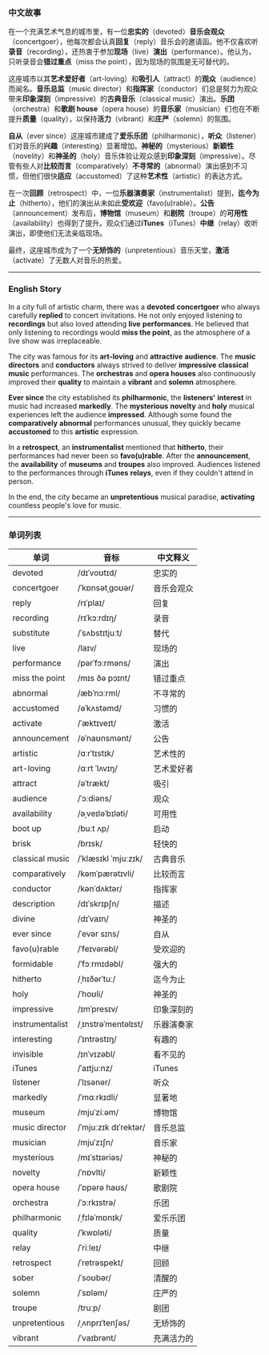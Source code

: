 ### 中文故事
在一个充满艺术气息的城市里，有一位**忠实的**（devoted）**音乐会观众**（concertgoer），他每次都会认真**回复**（reply）音乐会的邀请函。他不仅喜欢听**录音**（recording），还热衷于参加**现场**（live）**演出**（performance）。他认为，只听录音会**错过重点**（miss the point），因为现场的氛围是无可替代的。

这座城市以其**艺术爱好者**（art-loving）和**吸引人**（attract）的**观众**（audience）而闻名。**音乐总监**（music director）和**指挥家**（conductor）们总是努力为观众带来**印象深刻**（impressive）的**古典音乐**（classical music）演出。**乐团**（orchestra）和**歌剧 house**（opera house）的**音乐家**（musician）们也在不断提升**质量**（quality），以保持**活力**（vibrant）和**庄严**（solemn）的氛围。

**自从**（ever since）这座城市建成了**爱乐乐团**（philharmonic），**听众**（listener）们对音乐的**兴趣**（interesting）显著增加。**神秘的**（mysterious）**新颖性**（novelity）和**神圣的**（holy）音乐体验让观众感到**印象深刻**（impressive）。尽管有些人对**比较而言**（comparatively）**不寻常的**（abnormal）演出感到不习惯，但他们很快**适应**（accustomed）了这种**艺术性**（artistic）的表达方式。

在一次**回顾**（retrospect）中，一位**乐器演奏家**（instrumentalist）提到，**迄今为止**（hitherto），他们的演出从未如此**受欢迎**（favo(u)rable）。**公告**（announcement）发布后，**博物馆**（museum）和**剧院**（troupe）的**可用性**（availability）也得到了提升。观众们通过**iTunes**（iTunes）**中继**（relay）收听演出，即使他们无法亲临现场。

最终，这座城市成为了一个**无矫饰的**（unpretentious）音乐天堂，**激活**（activate）了无数人对音乐的热爱。

---

### English Story
In a city full of artistic charm, there was a **devoted** **concertgoer** who always carefully **replied** to concert invitations. He not only enjoyed listening to **recordings** but also loved attending **live** **performances**. He believed that only listening to recordings would **miss the point**, as the atmosphere of a live show was irreplaceable.

The city was famous for its **art-loving** and **attractive** **audience**. The **music directors** and **conductors** always strived to deliver **impressive** **classical music** performances. The **orchestras** and **opera houses** also continuously improved their **quality** to maintain a **vibrant** and **solemn** atmosphere.

**Ever since** the city established its **philharmonic**, the **listeners'** **interest** in music had increased **markedly**. The **mysterious** **novelty** and **holy** musical experiences left the audience **impressed**. Although some found the **comparatively** **abnormal** performances unusual, they quickly became **accustomed** to this **artistic** expression.

In a **retrospect**, an **instrumentalist** mentioned that **hitherto**, their performances had never been so **favo(u)rable**. After the **announcement**, the **availability** of **museums** and **troupes** also improved. Audiences listened to the performances through **iTunes** **relays**, even if they couldn't attend in person.

In the end, the city became an **unpretentious** musical paradise, **activating** countless people's love for music.

---

### 单词列表

| 单词            | 音标                          | 中文释义           |
|-----------------|-------------------------------|--------------------|
| devoted         | /dɪˈvoʊtɪd/                   | 忠实的             |
| concertgoer     | /ˈkɒnsətˌɡoʊər/               | 音乐会观众         |
| reply           | /rɪˈplaɪ/                     | 回复               |
| recording       | /rɪˈkɔːrdɪŋ/                  | 录音               |
| substitute      | /ˈsʌbstɪtjuːt/                | 替代               |
| live            | /laɪv/                        | 现场的             |
| performance     | /pərˈfɔːrməns/                | 演出               |
| miss the point  | /mɪs ðə pɔɪnt/                | 错过重点           |
| abnormal        | /æbˈnɔːrml/                   | 不寻常的           |
| accustomed      | /əˈkʌstəmd/                   | 习惯的             |
| activate        | /ˈæktɪveɪt/                   | 激活               |
| announcement    | /əˈnaʊnsmənt/                 | 公告               |
| artistic        | /ɑːrˈtɪstɪk/                  | 艺术性的           |
| art-loving      | /ɑːrt ˈlʌvɪŋ/                 | 艺术爱好者         |
| attract         | /əˈtrækt/                     | 吸引               |
| audience        | /ˈɔːdiəns/                    | 观众               |
| availability    | /əˌveɪləˈbɪləti/              | 可用性             |
| boot up         | /buːt ʌp/                     | 启动               |
| brisk           | /brɪsk/                       | 轻快的             |
| classical music | /ˈklæsɪkl ˈmjuːzɪk/           | 古典音乐           |
| comparatively   | /kəmˈpærətɪvli/               | 比较而言           |
| conductor       | /kənˈdʌktər/                  | 指挥家             |
| description     | /dɪˈskrɪpʃn/                  | 描述               |
| divine          | /dɪˈvaɪn/                     | 神圣的             |
| ever since      | /ˈevər sɪns/                  | 自从               |
| favo(u)rable    | /ˈfeɪvərəbl/                  | 受欢迎的           |
| formidable      | /ˈfɔːrmɪdəbl/                 | 强大的             |
| hitherto        | /ˌhɪðərˈtuː/                  | 迄今为止           |
| holy            | /ˈhoʊli/                      | 神圣的             |
| impressive      | /ɪmˈpresɪv/                   | 印象深刻的         |
| instrumentalist | /ˌɪnstrəˈmentəlɪst/           | 乐器演奏家         |
| interesting     | /ˈɪntrəstɪŋ/                  | 有趣的             |
| invisible       | /ɪnˈvɪzəbl/                   | 看不见的           |
| iTunes          | /ˈaɪtjuːnz/                   | iTunes             |
| listener        | /ˈlɪsənər/                    | 听众               |
| markedly        | /ˈmɑːrkɪdli/                  | 显著地             |
| museum          | /mjuˈziːəm/                   | 博物馆             |
| music director  | /ˈmjuːzɪk dɪˈrektər/          | 音乐总监           |
| musician        | /mjuˈzɪʃn/                    | 音乐家             |
| mysterious      | /mɪˈstɪəriəs/                 | 神秘的             |
| novelty         | /ˈnɒvlti/                     | 新颖性             |
| opera house     | /ˈɒpərə haʊs/                 | 歌剧院             |
| orchestra       | /ˈɔːrkɪstrə/                  | 乐团               |
| philharmonic    | /ˌfɪləˈmɒnɪk/                 | 爱乐乐团           |
| quality         | /ˈkwɒləti/                    | 质量               |
| relay           | /ˈriːleɪ/                     | 中继               |
| retrospect      | /ˈretrəspekt/                 | 回顾               |
| sober           | /ˈsoʊbər/                     | 清醒的             |
| solemn          | /ˈsɒləm/                      | 庄严的             |
| troupe          | /truːp/                       | 剧团               |
| unpretentious   | /ˌʌnprɪˈtenʃəs/               | 无矫饰的           |
| vibrant         | /ˈvaɪbrənt/                   | 充满活力的         |
